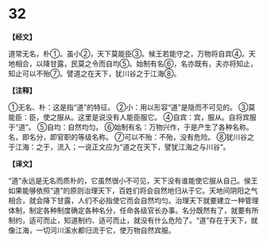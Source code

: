 # 32

**【经文】**

道常无名，朴①。虽小②，天下莫能臣③。候王若能守之，万物将自宾④。天地相合，以降甘露，民莫之令而自均⑤。始制有名⑥，名亦既有，夫亦将知止，知止可以不殆⑦。譬道之在天下，犹川谷之于江海⑧。

**【注释】**

①无名、朴：这是指“道”的特征。
②小：用以形容“道”是隐而不可见的。
③莫能臣：臣，使之服从。这里是说没有人能臣服它。
④自宾：宾，服从。自将宾服于“道”。
⑤自均：自然均匀。
⑥始制有名：万物兴作，于是产生了各种名称。名，即名分，即官职的等级名称。
⑦可以不殆：不殆，没有危险。
⑧犹川谷之于江海：之于，流入；一说正文应为“道之在天下，譬犹江海之与川谷”。

**【译文】**

“道”永远是无名而质朴的，它虽然很小不可见，天下没有谁能使它服从自己。侯王如果能够依照“道”的原则治理天下，百姓们将会自然地归从于它。天地间阴阳之气相合，就会降下甘露，人们不必指使它而会自然均匀。治理天下就要建立一种管理体制，制定各种制度确定各种名分，任命各级官长办事。名分既然有了，就要有所制约，适可而止，知道制约、适可而止，就没有什么危险了。“道”存在于天下，就像江海，一切河川溪水都归流于它，使万物自然宾服。

